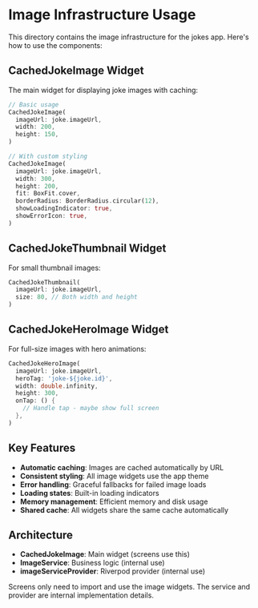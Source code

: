 # Image Infrastructure Usage

This directory contains the image infrastructure for the jokes app. Here's how to use the components:

## CachedJokeImage Widget

The main widget for displaying joke images with caching:

```dart
// Basic usage
CachedJokeImage(
  imageUrl: joke.imageUrl,
  width: 200,
  height: 150,
)

// With custom styling
CachedJokeImage(
  imageUrl: joke.imageUrl,
  width: 300,
  height: 200,
  fit: BoxFit.cover,
  borderRadius: BorderRadius.circular(12),
  showLoadingIndicator: true,
  showErrorIcon: true,
)
```

## CachedJokeThumbnail Widget

For small thumbnail images:

```dart
CachedJokeThumbnail(
  imageUrl: joke.imageUrl,
  size: 80, // Both width and height
)
```

## CachedJokeHeroImage Widget

For full-size images with hero animations:

```dart
CachedJokeHeroImage(
  imageUrl: joke.imageUrl,
  heroTag: 'joke-${joke.id}',
  width: double.infinity,
  height: 300,
  onTap: () {
    // Handle tap - maybe show full screen
  },
)
```

## Key Features

- **Automatic caching**: Images are cached automatically by URL
- **Consistent styling**: All image widgets use the app theme
- **Error handling**: Graceful fallbacks for failed image loads
- **Loading states**: Built-in loading indicators
- **Memory management**: Efficient memory and disk usage
- **Shared cache**: All widgets share the same cache automatically

## Architecture

- **CachedJokeImage**: Main widget (screens use this)
- **ImageService**: Business logic (internal use)
- **imageServiceProvider**: Riverpod provider (internal use)

Screens only need to import and use the image widgets. The service and provider are internal implementation details. 